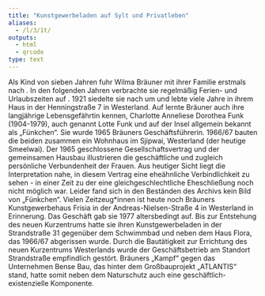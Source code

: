 ```yaml
---
title: "Kunstgewerbeladen auf Sylt und Privatleben"
aliases:
  - /l/3/1t/
outputs:
  - html
  - qrcode
type: text
---
```


Als Kind von sieben Jahren fuhr Wilma Bräuner mit ihrer Familie erstmals nach . In den folgenden Jahren verbrachte sie regelmäßig Ferien- und Urlaubszeiten auf . 1921 siedelte sie nach  um und lebte viele Jahre in ihrem Haus in der Henningstraße 7 in Westerland.
Auf  lernte Bräuner auch ihre langjährige Lebensgefährtin kennen, Charlotte Anneliese Dorothea Funk (1904-1979), auch genannt Lotte Funk und auf der Insel allgemein bekannt als „Fünkchen“. Sie wurde 1965 Bräuners Geschäftsführerin. 1966/67 bauten die beiden zusammen ein Wohnhaus im Sjipwai, Westerland (der heutige Smeelwai).
Der 1965 geschlossene Gesellschaftsvertrag und der gemeinsamen Hausbau illustrieren die geschäftliche und zugleich persönliche Verbundenheit der Frauen. Aus heutiger Sicht liegt die Interpretation nahe, in diesem Vertrag eine eheähnliche Verbindlichkeit zu sehen - in einer Zeit zu der eine gleichgeschlechtliche Eheschließung noch nicht möglich war. Leider fand sich in den Beständen des Archivs kein Bild von „Fünkchen“.
Vielen Zeitzeug*innen ist heute noch Bräuners Kunstgewerbehaus Frisia in der Andreas-Nielsen-Straße 4 in Westerland in Erinnerung. Das Geschäft gab sie 1977 altersbedingt auf. Bis zur Entstehung des neuen Kurzentrums hatte sie ihren Kunstgewerbeladen in der Strandstraße 31 gegenüber dem Schwimmbad und neben dem Haus Flora, das 1966/67 abgerissen wurde. Durch die Bautätigkeit zur Errichtung des neuen Kurzentrums Westerlands wurde der Geschäftsbetrieb am Standort Strandstraße empfindlich gestört. Bräuners „Kampf“ gegen das Unternehmen Bense Bau, das hinter dem Großbauprojekt „ATLANTIS“ stand, hatte somit neben dem Naturschutz auch eine geschäftlich-existenzielle Komponente.
